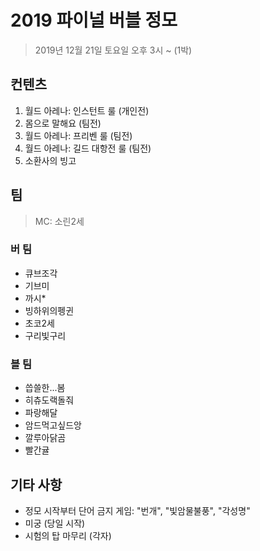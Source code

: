 # 2019 파이널 버블 정모

> 2019년 12월 21일 토요일 오후 3시 ~ (1박)

## 컨텐츠

1. 월드 아레나: 인스턴트 룰 (개인전)
2. 몸으로 말해요 (팀전)
3. 월드 아레나: 프리벤 룰 (팀전)
4. 월드 아레나: 길드 대항전 룰 (팀전)
5. 소환사의 빙고

## 팀

> MC: 소린2세

### 버 팀

- 큐브조각
- 기브미
- 까시*
- 빙하위의펭귄
- 초코2세
- 구리빛구리

### 블 팀

- 씁쓸한...봄
- 히츄도랙돌줘
- 파랑해달
- 암드먹고싶드앙
- 깔루아닭곰
- 빨간귤

## 기타 사항

- 정모 시작부터 단어 금지 게임: "번개", "빛암물불풍", "각성명"
- 미궁 (당일 시작)
- 시험의 탑 마무리 (각자)
